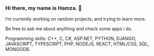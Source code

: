 ### Hi there, my name is Hamza. 👋

I’m currently working on random projects, and trying to learn more.

Be free to ask me about anything and check some apps i do.

Programming skills:
C++, C, C#, ASP.NET, PYTHON, DJANGO, JAVASCRIPT, TYPESCRIPT, PHP, NODEJS, REACT, HTML/CSS, SQL, MONGODB.

<!--
**Hamza9199/Hamza9199** is a ✨ _special_ ✨ repository because its `README.md` (this file) appears on your GitHub profile.

Here are some ideas to get you started:

- 🔭 I’m currently working on ...
- 🌱 I’m currently learning ...
- 👯 I’m looking to collaborate on ...
- 🤔 I’m looking for help with ...
- 💬 Ask me about ...
- 📫 How to reach me: ...
- 😄 Pronouns: ...
- ⚡ Fun fact: ...
-->
